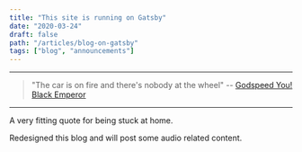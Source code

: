 ```yaml
---
title: "This site is running on Gatsby"
date: "2020-03-24"
draft: false
path: "/articles/blog-on-gatsby"
tags: ["blog", "announcements"]
---
```


---
> "The car is on fire and there's nobody at the wheel"
> -- [Godspeed You! Black Emperor](https://genius.com/artists/Godspeed-you-black-emperor)
---

A very fitting quote for being stuck at home.

Redesigned this blog and will post some audio related content.
